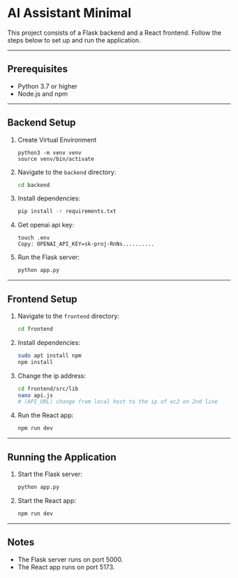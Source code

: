 # AI Assistant Minimal

This project consists of a Flask backend and a React frontend. Follow the steps below to set up and run the application.

---

## Prerequisites

- Python 3.7 or higher
- Node.js and npm

---

## Backend Setup

1. Create Virtual Environment
   ```
   python3 -m venv venv
   source venv/bin/activate
   ```

2. Navigate to the `backend` directory:
   ```bash
   cd backend
   ```

3. Install dependencies:
   ```bash
   pip install -r requirements.txt
   ```
4. Get openai api key:
   ```
   touch .env
   Copy: OPENAI_API_KEY=sk-proj-RnNs..........
   ```

6. Run the Flask server:
   ```bash
   python app.py
   ```

---

## Frontend Setup

1. Navigate to the `frontend` directory:
   ```bash
   cd frontend
   ```

2. Install dependencies:
   ```bash
   sudo apt install npm
   npm install
   ```
3. Change the ip address:
   ```bash
   cd frontend/src/lib
   nano api.js
   # (API_URL) change from local host to the ip of ec2 on 2nd line 
   ```

5. Run the React app:
   ```bash
   npm run dev
   ```

---

## Running the Application

1. Start the Flask server:
   ```bash
   python app.py
    ```      

2. Start the React app:
   ```bash
   npm run dev
   ```

---

## Notes
- The Flask server runs on port 5000.
- The React app runs on port 5173.

